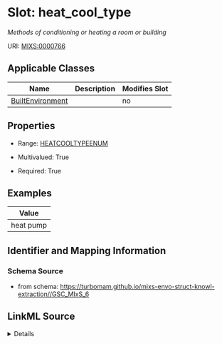 # Slot: heat_cool_type


_Methods of conditioning or heating a room or building_



URI: [MIXS:0000766](https://w3id.org/mixs/0000766)



<!-- no inheritance hierarchy -->




## Applicable Classes

| Name | Description | Modifies Slot |
| --- | --- | --- |
[BuiltEnvironment](BuiltEnvironment.md) |  |  no  |







## Properties

* Range: [HEATCOOLTYPEENUM](HEATCOOLTYPEENUM.md)

* Multivalued: True

* Required: True






## Examples

| Value |
| --- |
| heat pump |

## Identifier and Mapping Information







### Schema Source


* from schema: https://turbomam.github.io/mixs-envo-struct-knowl-extraction//GSC_MIxS_6




## LinkML Source

<details>
```yaml
name: heat_cool_type
description: Methods of conditioning or heating a room or building
title: heating and cooling system type
notes:
- type
examples:
- value: heat pump
from_schema: https://turbomam.github.io/mixs-envo-struct-knowl-extraction//GSC_MIxS_6
rank: 1000
slot_uri: MIXS:0000766
multivalued: true
alias: heat_cool_type
domain_of:
- BuiltEnvironment
range: HEAT_COOL_TYPE_ENUM
required: true

```
</details>